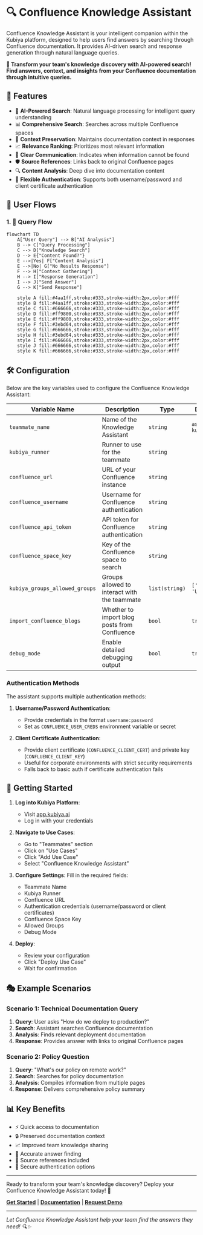 # 🔍 Confluence Knowledge Assistant

Confluence Knowledge Assistant is your intelligent companion within the Kubiya platform, designed to help users find answers by searching through Confluence documentation. It provides AI-driven search and response generation through natural language queries.

**🎯 Transform your team's knowledge discovery with AI-powered search! Find answers, context, and insights from your Confluence documentation through intuitive queries.**

## 🌟 Features

- 🤖 **AI-Powered Search**: Natural language processing for intelligent query understanding
- 📊 **Comprehensive Search**: Searches across multiple Confluence spaces
- 🔄 **Context Preservation**: Maintains documentation context in responses
- 📈 **Relevance Ranking**: Prioritizes most relevant information
- 🚨 **Clear Communication**: Indicates when information cannot be found
- 🛡️ **Source References**: Links back to original Confluence pages
- 🔍 **Content Analysis**: Deep dive into documentation content
- 🔐 **Flexible Authentication**: Supports both username/password and client certificate authentication

## 🔄 User Flows

### 1. 💬 Query Flow

```mermaid
flowchart TD
    A["User Query"] --> B["AI Analysis"]
    B --> C["Query Processing"]
    C --> D["Knowledge Search"]
    D --> E{"Content Found?"}
    E -->|Yes| F["Content Analysis"]
    E -->|No| G["No Results Response"]
    F --> H["Context Gathering"]
    H --> I["Response Generation"]
    I --> J["Send Answer"]
    G --> K["Send Response"]

    style A fill:#4aa1ff,stroke:#333,stroke-width:2px,color:#fff
    style B fill:#4aa1ff,stroke:#333,stroke-width:2px,color:#fff
    style C fill:#666666,stroke:#333,stroke-width:2px,color:#fff
    style D fill:#ff9800,stroke:#333,stroke-width:2px,color:#fff
    style E fill:#ff9800,stroke:#333,stroke-width:2px,color:#fff
    style F fill:#3ebd64,stroke:#333,stroke-width:2px,color:#fff
    style G fill:#666666,stroke:#333,stroke-width:2px,color:#fff
    style H fill:#3ebd64,stroke:#333,stroke-width:2px,color:#fff
    style I fill:#666666,stroke:#333,stroke-width:2px,color:#fff
    style J fill:#666666,stroke:#333,stroke-width:2px,color:#fff
    style K fill:#666666,stroke:#333,stroke-width:2px,color:#fff
```

## 🛠️ Configuration

Below are the key variables used to configure the Confluence Knowledge Assistant:

| Variable Name | Description | Type | Default |
|---------------|-------------|------|---------|
| `teammate_name` | Name of the Knowledge Assistant | `string` | `ask-kubiya` |
| `kubiya_runner` | Runner to use for the teammate | `string` | |
| `confluence_url` | URL of your Confluence instance | `string` | |
| `confluence_username` | Username for Confluence authentication | `string` | |
| `confluence_api_token` | API token for Confluence authentication | `string` | |
| `confluence_space_key` | Key of the Confluence space to search | `string` | |
| `kubiya_groups_allowed_groups` | Groups allowed to interact with the teammate | `list(string)` | `['Admin', 'Users']` |
| `import_confluence_blogs` | Whether to import blog posts from Confluence | `bool` | `true` |
| `debug_mode` | Enable detailed debugging output | `bool` | `true` |

### Authentication Methods

The assistant supports multiple authentication methods:

1. **Username/Password Authentication**:
   - Provide credentials in the format `username:password`
   - Set as `CONFLUENCE_USER_CREDS` environment variable or secret

2. **Client Certificate Authentication**:
   - Provide client certificate (`CONFLUENCE_CLIENT_CERT`) and private key (`CONFLUENCE_CLIENT_KEY`)
   - Useful for corporate environments with strict security requirements
   - Falls back to basic auth if certificate authentication fails

## 🚀 Getting Started

1. **Log into Kubiya Platform**:
   - Visit [app.kubiya.ai](https://app.kubiya.ai)
   - Log in with your credentials

2. **Navigate to Use Cases**:
   - Go to "Teammates" section
   - Click on "Use Cases"
   - Click "Add Use Case"
   - Select "Confluence Knowledge Assistant"

3. **Configure Settings**:
   Fill in the required fields:
   - Teammate Name
   - Kubiya Runner
   - Confluence URL
   - Authentication credentials (username/password or client certificates)
   - Confluence Space Key
   - Allowed Groups
   - Debug Mode

4. **Deploy**:
   - Review your configuration
   - Click "Deploy Use Case"
   - Wait for confirmation

## 🎭 Example Scenarios

### Scenario 1: Technical Documentation Query

1. **Query**: User asks "How do we deploy to production?"
2. **Search**: Assistant searches Confluence documentation
3. **Analysis**: Finds relevant deployment documentation
4. **Response**: Provides answer with links to original Confluence pages

### Scenario 2: Policy Question

1. **Query**: "What's our policy on remote work?"
2. **Search**: Searches for policy documentation
3. **Analysis**: Compiles information from multiple pages
4. **Response**: Delivers comprehensive policy summary

## 📊 Key Benefits

- ⚡ Quick access to documentation
- 🔒 Preserved documentation context
- 📈 Improved team knowledge sharing
- 🎯 Accurate answer finding
- 📝 Source references included
- 🔐 Secure authentication options

---

Ready to transform your team's knowledge discovery? Deploy your Confluence Knowledge Assistant today! 🚀

**[Get Started](https://app.kubiya.ai)** | **[Documentation](https://docs.kubiya.ai)** | **[Request Demo](https://kubiya.ai)**

---

*Let Confluence Knowledge Assistant help your team find the answers they need! 🔍✨*
